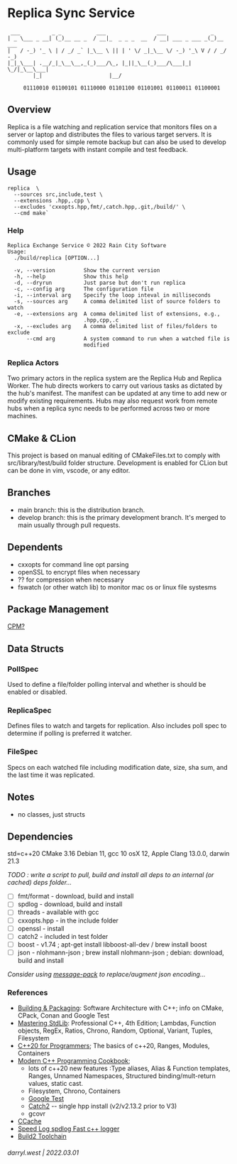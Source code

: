 # Replica Sync Service

```
 ___          _ _           ___                ___              _
| _ \___ _ __| (_)__ __ _  / __|_  _ _ _  __  / __| ___ _ ___ _(_)__ ___
|   / -_) '_ \ | / _/ _` |_\__ \ || | ' \/ _|_\__ \/ -_) '_\ V / / _/ -_)
|_|_\___| .__/_|_\__\__,_(_)___/\_, |_||_\__(_)___/\___|_|  \_/|_\__\___|
        |_|                     |__/

     01110010 01100101 01110000 01101100 01101001 01100011 01100001
```

## Overview

Replica is a file watching and replication service that monitors files on a server or laptop and distributes the files to
various target servers.  It is commonly used for simple remote backup but can also be used to develop multi-platform
targets with instant compile and test feedback.

## Usage

```
replica  \
  --sources src,include,test \
  --extensions .hpp,.cpp \
  --excludes 'cxxopts.hpp,fmt/,catch.hpp,.git,/build/' \
  --cmd make`
```

### Help

```
Replica Exchange Service © 2022 Rain City Software
Usage:
  ./build/replica [OPTION...]

  -v, --version         Show the current version
  -h, --help            Show this help
  -d, --dryrun          Just parse but don't run replica
  -c, --config arg      The configuration file
  -i, --interval arg    Specify the loop inteval in milliseconds
  -s, --sources arg     A comma delimited list of source folders to watch
  -e, --extensions arg  A comma delimited list of extensions, e.g.,
                        .hpp,cpp,.c
  -x, --excludes arg    A comma delimited list of files/folders to exclude
      --cmd arg         A system command to run when a watched file is
                        modified
```

### Replica Actors

Two primary actors in the replica system are the Replica Hub and Replica Worker.  The hub directs workers to carry out various tasks as dictated by the hub's manifest.  The manifest can be updated at any time to add new or modify existing requirements.   Hubs may also request work from remote hubs when a replica sync needs to be performed across two or more machines.

## CMake & CLion

This project is based on manual editing of CMakeFiles.txt to comply with src/library/test/build folder structure.  Development 
is enabled for CLion but can be done in vim, vscode, or any editor.

## Branches

* main branch: this is the distribution branch.
* develop branch: this is the primary development branch.  It's merged to main usually through pull requests.

## Dependents

* cxxopts for command line opt parsing
* openSSL to encrypt files when necessary
* ?? for compression when necessary
* fswatch (or other watch lib) to monitor mac os or linux file systesms

## Package Management

[CPM?](https://github.com/cpm-cmake/CPM.cmake)

## Data Structs

### PollSpec

Used to define a file/folder polling interval and whether is should be enabled or disabled.

### ReplicaSpec

Defines files to watch and targets for replication.  Also includes poll spec to determine if polling is preferred it watcher.


### FileSpec

Specs on each watched file including modification date, size, sha sum, and the last time it was replicated.

## Notes

* no classes, just structs

## Dependencies

std=c++20
CMake 3.16
Debian 11, gcc 10
osX 12, Apple Clang 13.0.0, darwin 21.3

_TODO : write a script to pull, build and install all deps to an internal (or cached) deps folder..._

* [ ] fmt/format - download, build and install
* [ ] spdlog - download, build and install
* [ ] threads - available with gcc
* [ ] cxxopts.hpp - in the include folder
* [ ] openssl - install
* [ ] catch2 - included in test folder
* [ ] boost - v1.74 ; apt-get install libboost-all-dev / brew install boost
* [ ] json - nlohmann-json ; brew install nlohmann-json ; debian: download, build and install

_Consider using [message-pack](https://github.com/msgpack/msgpack-c/tree/cpp_master) to replace/augment json encoding..._

### References

* [Building & Packaging](https://learning.oreilly.com/library/view/software-architecture-with/9781838554590/7f997c01-2634-4584-be95-0b068f448312.xhtml#uuid-f1312c0b-6145-4f6c-a1ea-16e37221eb42): Software Architecture with C++; info on CMake, CPack, Conan and Google Test
* [Mastering StdLib](https://learning.oreilly.com/library/view/professional-c-4th/9781119421306/c18.xhtml): Professional C++, 4th Edition; Lambdas, Function objects, RegEx, Ratios, Chrono, Random, Optional, Variant, Tuples, Filesystem
* [C++20 for Programmers](https://learning.oreilly.com/library/view/c-20-for-programmers/9780136905776/ch06.xhtml#ch06); The basics of c++20, Ranges, Modules, Containers
* [Modern C++ Programming Cookbook](https://learning.oreilly.com/library/view/modern-c-programming/9781800208988/Text/Chapter_1.xhtml#_idParaDest-18); 
  * lots of c++20 new features :Type aliases, Alias & Function templates, Ranges, Unnamed Namespaces, Structured binding/mult-return values, static cast.
  * Filesystem, Chrono, Containers
  * [Google Test](https://google.github.io/googletest/reference/assertions.html)
  * [Catch2](https://catch2.docsforge.com/) -- single hpp install (v2/v2.13.2 prior to V3)
  * gcovr
* [CCache](https://ccache.dev/)
* [Speed Log spdlog Fast c++ logger](https://github.com/gabime/spdlog)
* [Build2 Toolchain](https://www.build2.org/)

###### darryl.west | 2022.03.01

